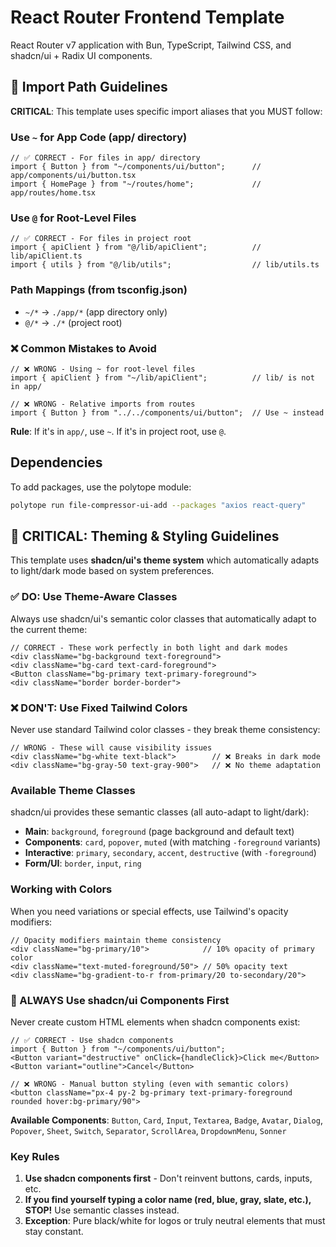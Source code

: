 # React Router Frontend Template

React Router v7 application with Bun, TypeScript, Tailwind CSS, and shadcn/ui + Radix UI components.

## 📁 Import Path Guidelines

**CRITICAL**: This template uses specific import aliases that you MUST follow:

### Use `~` for App Code (app/ directory)
```tsx
// ✅ CORRECT - For files in app/ directory
import { Button } from "~/components/ui/button";      // app/components/ui/button.tsx
import { HomePage } from "~/routes/home";             // app/routes/home.tsx
```

### Use `@` for Root-Level Files
```tsx
// ✅ CORRECT - For files in project root
import { apiClient } from "@/lib/apiClient";          // lib/apiClient.ts
import { utils } from "@/lib/utils";                  // lib/utils.ts
```

### Path Mappings (from tsconfig.json)
- `~/*` → `./app/*` (app directory only)
- `@/*` → `./*` (project root)

### ❌ Common Mistakes to Avoid
```tsx
// ❌ WRONG - Using ~ for root-level files
import { apiClient } from "~/lib/apiClient";          // lib/ is not in app/

// ❌ WRONG - Relative imports from routes
import { Button } from "../../components/ui/button";  // Use ~ instead
```

**Rule**: If it's in `app/`, use `~`. If it's in project root, use `@`.

## Dependencies
To add packages, use the polytope module:
```bash
polytope run file-compressor-ui-add --packages "axios react-query"
```

## 🎨 CRITICAL: Theming & Styling Guidelines

This template uses **shadcn/ui's theme system** which automatically adapts to light/dark mode based on system preferences.

### ✅ DO: Use Theme-Aware Classes
Always use shadcn/ui's semantic color classes that automatically adapt to the current theme:

```tsx
// CORRECT - These work perfectly in both light and dark modes
<div className="bg-background text-foreground">
<div className="bg-card text-card-foreground">
<Button className="bg-primary text-primary-foreground">
<div className="border border-border">
```

### ❌ DON'T: Use Fixed Tailwind Colors
Never use standard Tailwind color classes - they break theme consistency:

```tsx
// WRONG - These will cause visibility issues
<div className="bg-white text-black">        // ❌ Breaks in dark mode
<div className="bg-gray-50 text-gray-900">   // ❌ No theme adaptation
```

### Available Theme Classes
shadcn/ui provides these semantic classes (all auto-adapt to light/dark):
- **Main**: `background`, `foreground` (page background and default text)
- **Components**: `card`, `popover`, `muted` (with matching `-foreground` variants)
- **Interactive**: `primary`, `secondary`, `accent`, `destructive` (with `-foreground`)
- **Form/UI**: `border`, `input`, `ring`

### Working with Colors
When you need variations or special effects, use Tailwind's opacity modifiers:
```tsx
// Opacity modifiers maintain theme consistency
<div className="bg-primary/10">            // 10% opacity of primary color
<div className="text-muted-foreground/50"> // 50% opacity text
<div className="bg-gradient-to-r from-primary/20 to-secondary/20">
```

### 🚨 ALWAYS Use shadcn/ui Components First
Never create custom HTML elements when shadcn components exist:

```tsx
// ✅ CORRECT - Use shadcn components
import { Button } from "~/components/ui/button";
<Button variant="destructive" onClick={handleClick}>Click me</Button>
<Button variant="outline">Cancel</Button>

// ❌ WRONG - Manual button styling (even with semantic colors)
<button className="px-4 py-2 bg-primary text-primary-foreground rounded hover:bg-primary/90">
```

**Available Components**: `Button`, `Card`, `Input`, `Textarea`, `Badge`, `Avatar`, `Dialog`, `Popover`, `Sheet`, `Switch`, `Separator`, `ScrollArea`, `DropdownMenu`, `Sonner`

### Key Rules
1. **Use shadcn components first** - Don't reinvent buttons, cards, inputs, etc.
2. **If you find yourself typing a color name (red, blue, gray, slate, etc.), STOP!** Use semantic classes instead.
3. **Exception**: Pure black/white for logos or truly neutral elements that must stay constant.

